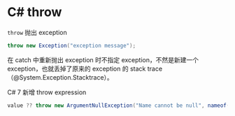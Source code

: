 # C# throw

`throw` 抛出 exception

```cs
throw new Exception("exception message");
```

在 catch 中重新抛出 exception 时不指定 exception，不然是新建一个 exception，也就丢掉了原来的 exception 的 stack trace（@System.Exception.Stacktrace）。

C# 7 新增 throw expression

```cs
value ?? throw new ArgumentNullException("Name cannot be null", nameof(value));
```

